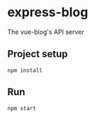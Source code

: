 # express-blog
The vue-blog's API server

## Project setup
```
npm install
```

## Run
```
npm start
```

